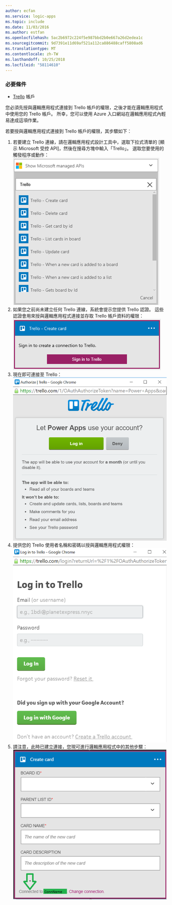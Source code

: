 ```yaml
---
author: ecfan
ms.service: logic-apps
ms.topic: include
ms.date: 11/03/2016
ms.author: estfan
ms.openlocfilehash: 5ac2b6972c224f5e987bbd2b0e667a26d2edea1c
ms.sourcegitcommit: 9d7391e11d69af521a112ca886488caff5808ad6
ms.translationtype: MT
ms.contentlocale: zh-TW
ms.lasthandoff: 10/25/2018
ms.locfileid: "58114610"
---
```

### <a name="prerequisites"></a>必要條件
* [Trello](http://trello.com) 帳戶 

您必須先授與邏輯應用程式連接到 Trello 帳戶的權限，之後才能在邏輯應用程式中使用您的 Trello 帳戶。 所幸，您可以使用 Azure 入口網站在邏輯應用程式內輕易達成這項作業。 

若要授與邏輯應用程式連接到 Trello 帳戶的權限，其步驟如下：

1. 若要建立 Trello 連線，請在邏輯應用程式設計工具中，選取下拉式清單的 [顯示 Microsoft 受控 API]，然後在搜尋方塊中輸入「Trello」。 選取您要使用的觸發程序或動作：  
   ![](./media/connectors-create-api-trello/trello-1.png)
2. 如果您之前尚未建立任何 Trello 連線，系統會提示您提供 Trello 認證。 這些認證會用來授與邏輯應用程式連接並存取 Trello 帳戶資料的權限：  
   ![](./media/connectors-create-api-trello/trello-2.png) 
3. 現在即可連接至 Trello：  
   ![](./media/connectors-create-api-trello/trello-3.png)   
4. 提供您的 Trello 使用者名稱和密碼以授與邏輯應用程式權限：  
   ![](./media/connectors-create-api-trello/trello-4.png)  
5. 請注意，此時已建立連接，您現可進行邏輯應用程式中的其他步驟：  
   ![](./media/connectors-create-api-trello/trello-5.png)

